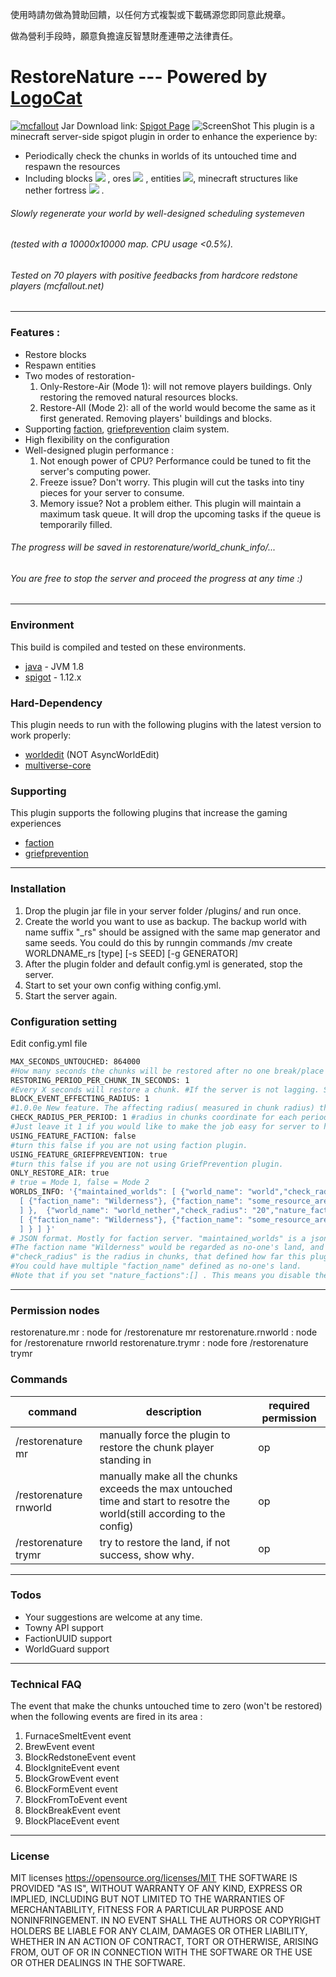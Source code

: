 使用時請勿做為贊助回饋，以任何方式複製或下載碼源您即同意此規章。

做為營利手段時，願意負擔違反智慧財產連帶之法律責任。

# RestoreNature --- Powered by [LogoCat](https://mcuuid.net/?q=logocat) 
[![mcfallout](https://i.imgur.com/o6S7V07.png)](https://mcfallout.net)
Jar Download link: [Spigot Page](https://www.spigotmc.org/resources/restore-nature.21215/)
![ScreenShot](http://i.imgur.com/pK1bLqy.png)
This plugin is a minecraft server-side spigot plugin in order to enhance the experience by:
  - Periodically check the chunks in worlds of its untouched time and respawn the resources
  - Including blocks ![](https://www.csie.ntu.edu.tw/~b98902055/items/2-0.png) , ores ![](https://www.csie.ntu.edu.tw/~b98902055/items/56-0.png) , entities ![](https://www.csie.ntu.edu.tw/~b98902055/items/383-120.png), minecraft structures like nether fortress ![](https://www.csie.ntu.edu.tw/~b98902055/items/112-0.png) .

###### Slowly regenerate your world by well-designed scheduling systemeven 
###### (tested with a 10000x10000 map. CPU usage <0.5%). 
###### Tested on 70 players with positive feedbacks from hardcore redstone players (mcfallout.net)

---------
  ### Features : 
  - Restore blocks 
  - Respawn entities 
  - Two modes of restoration- 
    1. Only-Restore-Air (Mode 1): will not remove players buildings. Only restoring the removed natural resources blocks.
    2. Restore-All (Mode 2): all of the world would become the same as it first generated. Removing players' buildings and blocks.
  - Supporting [faction], [griefprevention] claim system.
  - High flexibility on the configuration
  - Well-designed plugin performance :
      1. Not enough power of CPU? Performance could be tuned to fit the server's computing power. 
      2. Freeze issue? 
         Don't worry. This plugin will cut the tasks into tiny pieces for your server to consume. 
      3. Memory issue? 
         Not a problem either. This plugin will maintain a maximum task queue. 
It will drop the upcoming tasks if the queue is temporarily filled.

###### The progress will be saved in restorenature/world_chunk_info/... 
###### You are free to stop the server and proceed the progress at any time :)

---------
### Environment 
This build is compiled and tested on these environments.
* [java] - JVM 1.8
* [spigot] - 1.12.x

### Hard-Dependency
This plugin needs to run with the following plugins with the latest version to work properly:
* [worldedit] (NOT AsyncWorldEdit)
* [multiverse-core]
### Supporting
This plugin supports the following plugins that increase the gaming experiences
* [faction]
* [griefprevention]
----
### Installation
1. Drop the plugin jar file in your server folder /plugins/ and run once.
2. Create the world you want to use as backup. The backup world with name suffix "_rs" should be assigned with the same map generator and same seeds. 
   You could do this by runngin commands 
   /mv create WORLDNAME_rs [type] [-s SEED] [-g GENERATOR]
2. After the plugin folder and default config.yml is generated, stop the server.
3. Start to set your own config withing config.yml.
4. Start the server again.

### Configuration setting
Edit config.yml file
```sh
MAX_SECONDS_UNTOUCHED: 864000 
#How many seconds the chunks will be restored after no one break/place the block.
RESTORING_PERIOD_PER_CHUNK_IN_SECONDS: 1 
#Every X seconds will restore a chunk. #If the server is not lagging. Set to 1 if you want. Only accept integer.
BLOCK_EVENT_EFFECTING_RADIUS: 1 
#1.0.0e New feature. The affecting radius( measured in chunk radius) that recording the players activity so the chunk won't get restored. 1 = 1x1 chunk (16x16 blocks), 2 = 3x3 chunks (48x48 blocks).
CHECK_RADIUS_PER_PERIOD: 1 #radius in chunks coordinate for each period 
#Just leave it 1 if you would like to make the job easy for server to handle
USING_FEATURE_FACTION: false 
#turn this false if you are not using faction plugin.
USING_FEATURE_GRIEFPREVENTION: true
#turn this false if you are not using GriefPrevention plugin.
ONLY_RESTORE_AIR: true
# true = Mode 1, false = Mode 2
WORLDS_INFO: '{"maintained_worlds": [ {"world_name": "world","check_radius": "50","nature_factions":
  [ {"faction_name": "Wilderness"}, {"faction_name": "some_resource_area_faction"}
  ] },  {"world_name": "world_nether","check_radius": "20","nature_factions":
  [ {"faction_name": "Wilderness"}, {"faction_name": "some_resource_area_faction"}
  ] } ] }'
# JSON format. Mostly for faction server. "maintained_worlds" is a json array. You could apply this plugin to multiple worlds. Take the first world "world" as example. 
#The faction name "Wilderness" would be regarded as no-one's land, and could be restored after it reaches the untouched time you set. 
#"check_radius" is the radius in chunks, that defined how far this plugin is going to check. For example, set it to 100, meaning that the (100+100)x(100+100) = (3200+3200)x(3200+3200) = 6400x6400 blocks map.
#You could have multiple "faction_name" defined as no-one's land.
#Note that if you set "nature_factions":[] . This means you disable the faction check. All the chunks will be restored only depends on the untouched time unless you are using Griefprevention or other checking features.
```
----
### Permission nodes
restorenature.mr : node for /restorenature mr
restorenature.rnworld : node for /restorenature rnworld
restorenature.trymr : node fore /restorenature trymr

### Commands
| command |description| required permission |
| ------ | ------ |---|
| /restorenature mr | manually force the plugin to restore the chunk player standing in | op |
| /restorenature rnworld | manually make all the chunks exceeds the max untouched time and start to resotre the world(still according to the config) | op |
| /restorenature trymr | try to restore the land, if not success, show why. | op |

----
### Todos
 - Your suggestions are welcome at any time.
 - Towny API support
 - FactionUUID support
 - WorldGuard support
----
### Technical FAQ 
The event that make the chunks untouched time to zero (won't be restored) when the following events are fired in its area : 
1. FurnaceSmeltEvent event
2. BrewEvent event
3. BlockRedstoneEvent event
4. BlockIgniteEvent event
5. BlockGrowEvent event
6. BlockFormEvent event
7. BlockFromToEvent event
8. BlockBreakEvent event
9. BlockPlaceEvent event
----
### License

MIT licenses https://opensource.org/licenses/MIT
THE SOFTWARE IS PROVIDED "AS IS", WITHOUT WARRANTY OF ANY KIND, EXPRESS OR IMPLIED, INCLUDING BUT NOT LIMITED TO THE WARRANTIES OF MERCHANTABILITY, FITNESS FOR A PARTICULAR PURPOSE AND NONINFRINGEMENT. IN NO EVENT SHALL THE AUTHORS OR COPYRIGHT HOLDERS BE LIABLE FOR ANY CLAIM, DAMAGES OR OTHER LIABILITY, WHETHER IN AN ACTION OF CONTRACT, TORT OR OTHERWISE, ARISING FROM, OUT OF OR IN CONNECTION WITH THE SOFTWARE OR THE USE OR OTHER DEALINGS IN THE SOFTWARE.

[//]: # (These are reference links used in the body of this note and get stripped out when the markdown processor does its job. There is no need to format nicely because it shouldn't be seen. Thanks SO - http://stackoverflow.com/questions/4823468/store-comments-in-markdown-syntax)

   [item]: <https://www.csie.ntu.edu.tw/~b98902055/items/>

   [vault]: <https://www.spigotmc.org/resources/vault.41918/>
   [multiverse-core]: <https://www.spigotmc.org/resources/multiverse-core.390/>
   [faction]: <https://www.spigotmc.org/resources/factions.1900/>
   [griefprevention]: <https://www.spigotmc.org/resources/griefprevention.1884/>
   [worldedit]: <https://dev.bukkit.org/projects/worldedit/files/2460562>
   [placeholderapi]: <https://www.spigotmc.org/resources/placeholderapi.6245/>
   [titlemanager]: <https://www.spigotmc.org/resources/titlemanager.1049/>
   [spigot]: <https://spigotmc.org>
   [java]: <https://java.com/zh_TW/>
   [license]: <https://opensource.org/licenses/MIT>
   [gpsource]: <http://www.javased.com/index.php?source_dir=GriefPrevention/src/me/ryanhamshire/GriefPrevention/Claim.java>
